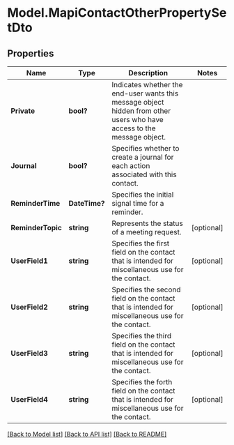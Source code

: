 # Model.MapiContactOtherPropertySetDto
## Properties
Name | Type | Description | Notes
------------ | ------------- | ------------- | -------------
**Private** | **bool?** | Indicates whether the end-user wants this message object hidden from other users who have access to the message object.              | 
**Journal** | **bool?** | Specifies whether to create a journal for each action associated with this contact.              | 
**ReminderTime** | **DateTime?** | Specifies the initial signal time for a reminder.              | 
**ReminderTopic** | **string** | Represents the status of a meeting request.              | [optional] 
**UserField1** | **string** | Specifies the first field on the contact that is intended for miscellaneous use for the contact.              | [optional] 
**UserField2** | **string** | Specifies the second field on the contact that is intended for miscellaneous use for the contact.              | [optional] 
**UserField3** | **string** | Specifies the third field on the contact that is intended for miscellaneous use for the contact.              | [optional] 
**UserField4** | **string** | Specifies the forth field on the contact that is intended for miscellaneous use for the contact.              | [optional] 



[[Back to Model list]](README.md#documentation-for-models) [[Back to API list]](README.md#documentation-for-api-endpoints) [[Back to README]](README.md)


